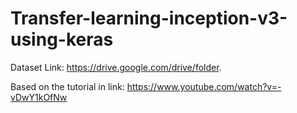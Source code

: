 # Transfer-learning-inception-v3-using-keras

Dataset Link: https://drive.google.com/drive/folder.

Based on the tutorial in link: https://www.youtube.com/watch?v=-vDwY1kOfNw
